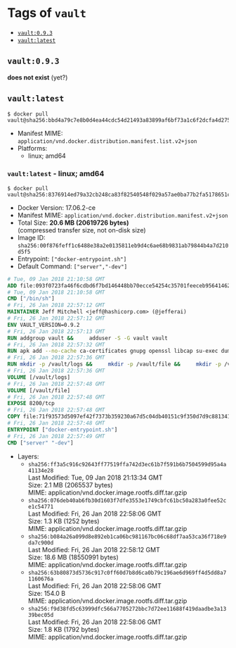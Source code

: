 <!-- THIS FILE IS GENERATED VIA './update-remote.sh' -->

# Tags of `vault`

-	[`vault:0.9.3`](#vault093)
-	[`vault:latest`](#vaultlatest)

## `vault:0.9.3`

**does not exist** (yet?)

## `vault:latest`

```console
$ docker pull vault@sha256:bbd4a79c7e8b0d4ea44cdc54d21493a83899af6bf73a1c6f2dcfa4d275848de4
```

-	Manifest MIME: `application/vnd.docker.distribution.manifest.list.v2+json`
-	Platforms:
	-	linux; amd64

### `vault:latest` - linux; amd64

```console
$ docker pull vault@sha256:8376914ed79a32cb248ca83f82540548f029a57ae0ba77b2fa5178651ccd918a
```

-	Docker Version: 17.06.2-ce
-	Manifest MIME: `application/vnd.docker.distribution.manifest.v2+json`
-	Total Size: **20.6 MB (20619726 bytes)**  
	(compressed transfer size, not on-disk size)
-	Image ID: `sha256:00f876feff1c6488e38a2e0135811eb9d4c6ae68b9831ab79844b4a7d210d5f5`
-	Entrypoint: `["docker-entrypoint.sh"]`
-	Default Command: `["server","-dev"]`

```dockerfile
# Tue, 09 Jan 2018 21:10:58 GMT
ADD file:093f0723fa46f6cdbd6f7bd146448bb70ecce54254c35701feeceb956414622f in / 
# Tue, 09 Jan 2018 21:10:58 GMT
CMD ["/bin/sh"]
# Fri, 26 Jan 2018 22:57:12 GMT
MAINTAINER Jeff Mitchell <jeff@hashicorp.com> (@jefferai)
# Fri, 26 Jan 2018 22:57:12 GMT
ENV VAULT_VERSION=0.9.2
# Fri, 26 Jan 2018 22:57:13 GMT
RUN addgroup vault &&     adduser -S -G vault vault
# Fri, 26 Jan 2018 22:57:32 GMT
RUN apk add --no-cache ca-certificates gnupg openssl libcap su-exec dumb-init &&     gpg --keyserver pgp.mit.edu --recv-keys 91A6E7F85D05C65630BEF18951852D87348FFC4C &&     mkdir -p /tmp/build &&     cd /tmp/build &&     wget https://releases.hashicorp.com/vault/${VAULT_VERSION}/vault_${VAULT_VERSION}_linux_amd64.zip &&     wget https://releases.hashicorp.com/vault/${VAULT_VERSION}/vault_${VAULT_VERSION}_SHA256SUMS &&     wget https://releases.hashicorp.com/vault/${VAULT_VERSION}/vault_${VAULT_VERSION}_SHA256SUMS.sig &&     gpg --batch --verify vault_${VAULT_VERSION}_SHA256SUMS.sig vault_${VAULT_VERSION}_SHA256SUMS &&     grep vault_${VAULT_VERSION}_linux_amd64.zip vault_${VAULT_VERSION}_SHA256SUMS | sha256sum -c &&     unzip -d /bin vault_${VAULT_VERSION}_linux_amd64.zip &&     cd /tmp &&     rm -rf /tmp/build &&     apk del gnupg openssl &&     rm -rf /root/.gnupg
# Fri, 26 Jan 2018 22:57:36 GMT
RUN mkdir -p /vault/logs &&     mkdir -p /vault/file &&     mkdir -p /vault/config &&     chown -R vault:vault /vault
# Fri, 26 Jan 2018 22:57:36 GMT
VOLUME [/vault/logs]
# Fri, 26 Jan 2018 22:57:48 GMT
VOLUME [/vault/file]
# Fri, 26 Jan 2018 22:57:48 GMT
EXPOSE 8200/tcp
# Fri, 26 Jan 2018 22:57:48 GMT
COPY file:71f93573d5097ef42f7373b359230a67d5c04db40151c9f350d7d9c881341c67 in /usr/local/bin/docker-entrypoint.sh 
# Fri, 26 Jan 2018 22:57:48 GMT
ENTRYPOINT ["docker-entrypoint.sh"]
# Fri, 26 Jan 2018 22:57:49 GMT
CMD ["server" "-dev"]
```

-	Layers:
	-	`sha256:ff3a5c916c92643ff77519ffa742d3ec61b7f591b6b7504599d95a4a41134e28`  
		Last Modified: Tue, 09 Jan 2018 21:13:34 GMT  
		Size: 2.1 MB (2065537 bytes)  
		MIME: application/vnd.docker.image.rootfs.diff.tar.gzip
	-	`sha256:076deb40ab6fb30d1603f7dfe3553e1749cbfc61bc50a283a0fee52ce1c54771`  
		Last Modified: Fri, 26 Jan 2018 22:58:06 GMT  
		Size: 1.3 KB (1252 bytes)  
		MIME: application/vnd.docker.image.rootfs.diff.tar.gzip
	-	`sha256:b084a26a099d8e892eb1ca06bc981167bc06c68df7aa53ca36f718e9da7c900d`  
		Last Modified: Fri, 26 Jan 2018 22:58:12 GMT  
		Size: 18.6 MB (18550991 bytes)  
		MIME: application/vnd.docker.image.rootfs.diff.tar.gzip
	-	`sha256:63b80873d5736c917c0ff60d7b8d6ca0b79c196ae6d969ff4d5dd8a71160676a`  
		Last Modified: Fri, 26 Jan 2018 22:58:06 GMT  
		Size: 154.0 B  
		MIME: application/vnd.docker.image.rootfs.diff.tar.gzip
	-	`sha256:f9d38fd5c63999dfc566a7705272bbc7d72ee11688f419daadbe3a1339bec05d`  
		Last Modified: Fri, 26 Jan 2018 22:58:06 GMT  
		Size: 1.8 KB (1792 bytes)  
		MIME: application/vnd.docker.image.rootfs.diff.tar.gzip
